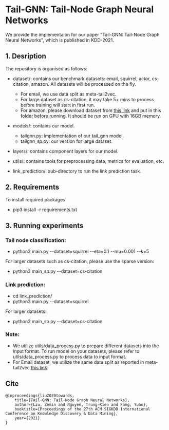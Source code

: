 
# Tail-GNN: Tail-Node Graph Neural Networks 
We provide the implementaion for our paper "Tail-GNN: Tail-Node Graph Neural Networks", which is published in KDD-2021.


## 1. Desription
The repository is organised as follows:

* dataset/: contains our benchmark datasets: email, squirrel, actor, cs-citation, amazon. All datasets will be processed on the fly. 
  * For email, we use data split as meta-tail2vec. 
  * For large dataset as cs-citation, it may take 5+ mins to process before training will start in first run. 
  * For amazon, please download dataset from [this link](https://github.com/pyyush/GraphML) and put in this folder before running. It should be run on GPU with 16GB memory.

* models/: contains our model.
  * tailgnn.py: implementation of our tail_gnn model.
  * tailgnn_sp.py: our version for large dataset.

* layers/: contains component layers for our model.  
* utils/: contains tools for preprocessing data, metrics for evaluation, etc.
* link_prediction/: sub-directory to run the link prediction task.
  

## 2. Requirements
To install required packages
- pip3 install -r requirements.txt

## 3. Running experiments

### Tail node classification:
- python3 main.py --dataset=squirrel --eta=0.1 --mu=0.001 --k=5
  
For larger datasets such as cs-citation, please use the sparse version:
- python3 main_sp.py --dataset=cs-citation


### Link prediction:
- cd link_prediction/
- python3 main.py --dataset=squirrel 

For larger datasets:
- python3 main_sp.py --dataset=cs-citation


### Note:
- We utilize utils/data_process.py to prepare different datasets into the input format. To run model on your datasets, please refer to utils/data_process.py to process data to input format.
- For Email dataset, we utilize the same data split as reported in meta-tail2vec [this link](https://github.com/shuaiOKshuai/meta-tail2vec).


## Cite

	@inproceedings{liu2020towards,
		title={Tail-GNN: Tail-Node Graph Neural Networks},
		author={Liu, Zemin and Nguyen, Trung-Kien and Fang, Yuan},
		booktitle={Proceedings of the 27th ACM SIGKDD International Conference on Knowledge Discovery & Data Mining},
		year={2021}
	}
